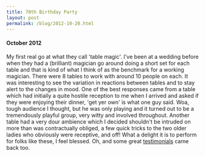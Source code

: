 ```yaml
---
title: 70th Birthday Party
layout: post
permalink: /blog/2012-10-20.html
---
```



#### October 2012
My first real go at what they call 'table magic'. I've been at a wedding before when they had a (brilliant) magician go around doing a short set for each table and that is kind of what I think of as the benchmark for a working magician. There were 8 tables to work with around 10 people on each. It was interesting to see the variation in reactions between tables and to stay alert to the changes in mood. One of the best responses came from a table which had initially a quite hostile reception to me when I arrived and asked if they were enjoying their dinner, 'get yer own' is what one guy said. Woa, tough audience I thought, but he was only playing and it turned out to be a tremendously playful group, very witty and involved throughout. Another table had a very dour ambience which I decided shouldn't be intruded on more than was contractually obliged, a few quick tricks to the two older ladies who obviously were receptive, and off! What a delight it is to perform for folks like these, I feel blessed. Oh, and some great [testimonials](/pages/testimonials.html) came back too. 

